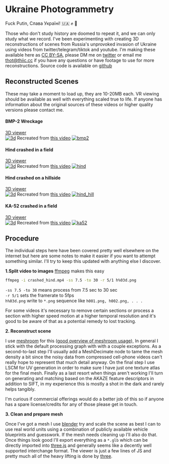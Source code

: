 # Ukraine Photogrammetry

Fuck Putin, Слава Україні! 🇺🇦 ✊ 🌻

Those who don't study history are doomed to repeat it, and we can only study what we record. I've been experimenting with creating 3D reconstructions of scenes from Russia's unprovoked invasion of Ukraine using videos from twitter/telegram/tiktok and youtube. I'm making these available here as [CC BY-SA](https://creativecommons.org/licenses/by-sa/4.0/), please DM me on [twitter](https://twitter.com/thot_exper1ment) or email me thot@thiic.cc if you have any questions or have footage to use for more reconstructions. Source code is available on [github](https://github.com/thot-experiment/ukraine-photogrammetry)

## Reconstructed Scenes
These may take a moment to load up, they are 10-20MB each. VR viewing should be available as well with everything scaled true to life. If anyone has information about the original sources of these videos or higher quality versions please contact me.
#### BMP-2 Wreckage
[3D viewer](https://thot-experiment.github.io/ukraine-photogrammetry/bmp2.html)<br>
[![3d](heavy/bmp2_3.jpg)](https://thot-experiment.github.io/ukraine-photogrammetry/bmp2.html)
Recreated from [this video](https://twitter.com/IAPonomarenko/status/1504881235675463680)
[![bmp2](heavy/bmp2.jpg)](https://twitter.com/IAPonomarenko/status/1504881235675463680)
#### Hind crashed in a field
[3D viewer](https://thot-experiment.github.io/ukraine-photogrammetry/hind.html)<br>
[![3d](heavy/hind_3.jpg)](https://thot-experiment.github.io/ukraine-photogrammetry/hind.html)
Recreated from [this video](https://twitter.com/girkingirkin/status/1501237568477741058)
[![hind](heavy/hind.jpg)](https://twitter.com/girkingirkin/status/1501237568477741058)
#### Hind crashed on a hillside
[3D viewer](https://thot-experiment.github.io/ukraine-photogrammetry/hind_hill.html)<br>
[![3d](heavy/hind_hill_3.jpg)](https://thot-experiment.github.io/ukraine-photogrammetry/hind_hill.html)
Recreated from [this video](https://www.youtube.com/watch?v=LRX44ZK4C-Y)
[![hind_hill](heavy/hind_hill.jpg)](https://www.youtube.com/watch?v=LRX44ZK4C-Y)
#### KA-52 crashed in a field
[3D viewer](https://thot-experiment.github.io/ukraine-photogrammetry/ka52.html)<br>
[![3d](heavy/ka52_3.jpg)](https://thot-experiment.github.io/ukraine-photogrammetry/ka52.html)
Recreated from [this video](https://imgur.com/U3LmwnY)
[![ka52](heavy/ka52.jpg)](https://imgur.com/U3LmwnY)

## Procedure
The individual steps here have been covered pretty well elsewhere on the internet but here are some notes to make it easier if you want to attempt something similar. I'll try to keep this updated with anything else I discover.

**1.Split video to images**
[ffmpeg](https://ffmpeg.org) makes this easy
```bash
ffmpeg -i crashed_hind.mp4 -ss 7.5 -to 30 -r 5/1 h%03d.png
```
`-ss 7.5 -to 30` means process from 7.5 sec to 30 sec<br>
`-r 5/1` sets the framerate to 5fps<br>
`h%03d.png` write to `*.png` sequence like `h001.png, h002.png, . . .` 

For some videos it's necessary to remove certain sections or process a section with higher speed motion at a higher temporal resolution and it's good to be aware of that as a potential remedy to lost tracking.

**2. Reconstruct scene**

I use [meshroom](https://alicevision.org/#meshroom) for this ([good overview of meshroom usage](https://sketchfab.com/blogs/community/tutorial-meshroom-for-beginners/)), In general I stick with the default processing graph with with a couple exceptions. As a second-to-last step I'll usually add a MeshDecimate node to tame the mesh density a bit since the noisy data from compressed cell-phone videos can't really hope to represent that much detail anyway. On the final step I use LSCM for UV generation in order to make sure I have just one texture atlas for the final mesh. Finally as a last resort when things aren't working I'll turn on generating and matching based on the AKAZE feature descriptors in addition to SIFT, in my experience this is mostly a shot in the dark and rarely helps tangibly.

I'm curious if commercial offerings would do a better job of this so if anyone has a spare license/credits for any of those please get in touch.

**3. Clean and prepare mesh**

Once I've got a mesh I use [blender](https://www.blender.org/) try and scale the scene as best I can to use real world units using a combination of publicly available vehicle blueprints and guesswork. If the mesh needs cleaning up I'll also do that. Once things look good I'll export everything as a `*.glb` which can be directly imported into [three.js](https://threejs.org/) and generally seems like a decently well supported interchange format. The viewer is just a few lines of JS and pretty much all of the heavy lifting is done by [three](https://threejs.org/).



